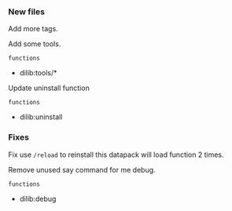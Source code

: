 ### New files

Add more tags.

Add some tools.

`functions`

- dilib:tools/\*

Update uninstall function

`functions`

- dilib:uninstall

### Fixes

Fix use `/reload` to reinstall this datapack will load function 2 times.

Remove unused say command for me debug.

`functions`

- dilib:debug
